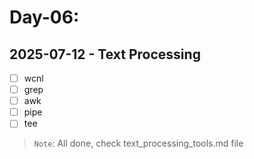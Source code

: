 # Day-06:

## 2025-07-12 - Text Processing

- [ ] wcnl
- [ ] grep
- [ ] awk
- [ ] pipe
- [ ] tee

> `Note`: All done, check text_processing_tools.md file
